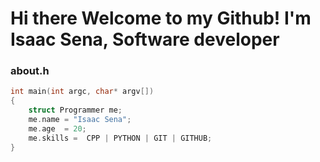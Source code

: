 # Hi there Welcome to my Github! I'm Isaac Sena, Software developer

### about.h
```c++
int main(int argc, char* argv[])
{
    struct Programmer me;
    me.name = "Isaac Sena";
    me.age  = 20;
    me.skills =  CPP | PYTHON | GIT | GITHUB;
}
```
